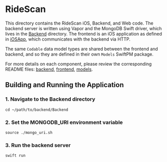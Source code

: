 # RideScan

This directory contains the RideScan iOS, Backend, and Web code. The backend server is written using Vapor and the MongoDB Swift driver, which lives in the [Backend](./Backend) directory. The frontend is an iOS application as defined in [iOSApp](./iOSApp), which communicates with the backend via HTTP. 

The same `Codable` data model types are shared between the frontend and backend, and so they are defined in their own `Models` SwiftPM package.

For more details on each component, please review the corresponding README files: [backend](./Backend/README.md), [frontend](./iOSApp/README.md), [models](./Models/README.md).

## Building and Running the Application

### 1. Navigate to the Backend directory
```
cd ~/path/to/backend/Backend
```
### 2. Set the MONGODB_URI environment variable
```
source ./mongo_uri.sh
``` 
### 3. Run the backend server 
```
swift run
``` 
